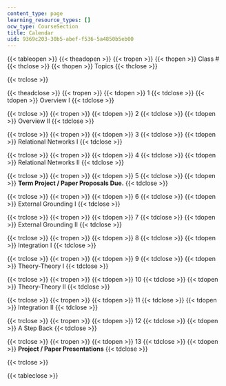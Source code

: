 ```yaml
---
content_type: page
learning_resource_types: []
ocw_type: CourseSection
title: Calendar
uid: 9369c203-30b5-abef-f536-5a4850b5eb00
---
```


{{< tableopen >}}
{{< theadopen >}}
{{< tropen >}}
{{< thopen >}}
Class #
{{< thclose >}}
{{< thopen >}}
Topics
{{< thclose >}}

{{< trclose >}}

{{< theadclose >}}
{{< tropen >}}
{{< tdopen >}}
1
{{< tdclose >}}
{{< tdopen >}}
Overview I
{{< tdclose >}}

{{< trclose >}}
{{< tropen >}}
{{< tdopen >}}
2
{{< tdclose >}}
{{< tdopen >}}
Overview II
{{< tdclose >}}

{{< trclose >}}
{{< tropen >}}
{{< tdopen >}}
3
{{< tdclose >}}
{{< tdopen >}}
Relational Networks I
{{< tdclose >}}

{{< trclose >}}
{{< tropen >}}
{{< tdopen >}}
4
{{< tdclose >}}
{{< tdopen >}}
Relational Networks II
{{< tdclose >}}

{{< trclose >}}
{{< tropen >}}
{{< tdopen >}}
5
{{< tdclose >}}
{{< tdopen >}}
**Term Project / Paper Proposals Due.**
{{< tdclose >}}

{{< trclose >}}
{{< tropen >}}
{{< tdopen >}}
6
{{< tdclose >}}
{{< tdopen >}}
External Grounding I
{{< tdclose >}}

{{< trclose >}}
{{< tropen >}}
{{< tdopen >}}
7
{{< tdclose >}}
{{< tdopen >}}
External Grounding II
{{< tdclose >}}

{{< trclose >}}
{{< tropen >}}
{{< tdopen >}}
8
{{< tdclose >}}
{{< tdopen >}}
Integration I
{{< tdclose >}}

{{< trclose >}}
{{< tropen >}}
{{< tdopen >}}
9
{{< tdclose >}}
{{< tdopen >}}
Theory-Theory I
{{< tdclose >}}

{{< trclose >}}
{{< tropen >}}
{{< tdopen >}}
10
{{< tdclose >}}
{{< tdopen >}}
Theory-Theory II
{{< tdclose >}}

{{< trclose >}}
{{< tropen >}}
{{< tdopen >}}
11
{{< tdclose >}}
{{< tdopen >}}
Integration II
{{< tdclose >}}

{{< trclose >}}
{{< tropen >}}
{{< tdopen >}}
12
{{< tdclose >}}
{{< tdopen >}}
A Step Back
{{< tdclose >}}

{{< trclose >}}
{{< tropen >}}
{{< tdopen >}}
13
{{< tdclose >}}
{{< tdopen >}}
**Project / Paper Presentations**
{{< tdclose >}}

{{< trclose >}}

{{< tableclose >}}
